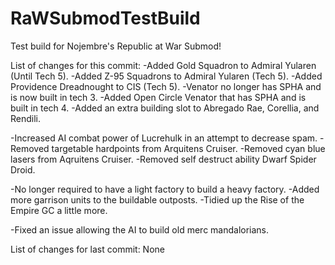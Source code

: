 # RaWSubmodTestBuild
 Test build for Nojembre's Republic at War Submod!

 List of changes for this commit:
-Added Gold Squadron to Admiral Yularen (Until Tech 5).
-Added Z-95 Squadrons to Admiral Yularen (Tech 5).
-Added Providence Dreadnought to CIS (Tech 5).
-Venator no longer has SPHA and is now built in tech 3.
-Added Open Circle Venator that has SPHA and is built in tech 4.
-Added an extra building slot to Abregado Rae, Corellia, and Rendili.

-Increased AI combat power of Lucrehulk in an attempt to decrease spam.
-Removed targetable hardpoints from Arquitens Cruiser.
-Removed cyan blue lasers from Aqruitens Cruiser.
-Removed self destruct ability Dwarf Spider Droid.

-No longer required to have a light factory to build a heavy factory.
-Added more garrison units to the buildable outposts.
-Tidied up the Rise of the Empire GC a little more.

-Fixed an issue allowing the AI to build old merc mandalorians.
 
 
 
 List of changes for last commit:
 None
